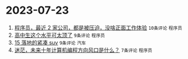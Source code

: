 # 2023-07-23

1. [程序员，最近 2 家公司，都是被压迫，没啥正面工作体验](https://www.v2ex.com/t/958924) `10条评论` `程序员`
1. [高中生这个水平可太顶了](https://www.v2ex.com/t/958933) `9条评论` `程序员`
1. [15 落地的紧凑 suv](https://www.v2ex.com/t/958922) `9条评论` `汽车`
1. [迷茫，未来十年计算机编程方向风口是什么？](https://www.v2ex.com/t/958923) `7条评论` `程序员`
